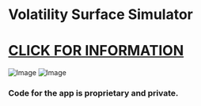 # Volatility Surface Simulator
# [CLICK FOR INFORMATION](https://leonwu4951.github.io/volatility-simulator/)

![Image](https://github.com/leonwu4951/volatility-simulator/blob/master/2D.png)
![Image](https://github.com/leonwu4951/volatility-simulator/blob/master/3D.png)

### Code for the app is proprietary and private.

